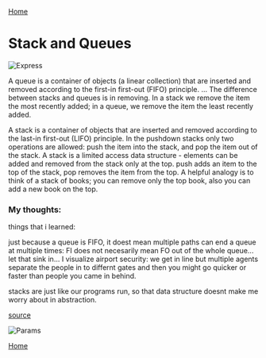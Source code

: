 [Home](https://401repo.github.io/401RN/README)

# Stack and Queues

![Express](https://res.cloudinary.com/practicaldev/image/fetch/s--XWnztdhd--/c_imagga_scale,f_auto,fl_progressive,h_900,q_auto,w_1600/https://cl.ly/d84e17fec485/Image%25202018-09-13%2520at%252012.22.09%2520PM.png)

A queue is a container of objects (a linear collection) that are inserted and removed according to the first-in first-out (FIFO) principle. ... The difference between stacks and queues is in removing. In a stack we remove the item the most recently added; in a queue, we remove the item the least recently added.

A stack is a container of objects that are inserted and removed according to the last-in first-out (LIFO) principle. In the pushdown stacks only two operations are allowed: push the item into the stack, and pop the item out of the stack. A stack is a limited access data structure - elements can be added and removed from the stack only at the top. push adds an item to the top of the stack, pop removes the item from the top. A helpful analogy is to think of a stack of books; you can remove only the top book, also you can add a new book on the top.

### My thoughts:

things that i learned: 

just because a queue is FIFO, it doest mean multiple paths can end a queue at multiple times: FI does not necesarily mean FO out of the whole queue... let that sink in... I visualize airport security: we get in line but multiple agents separate the people in to differnt gates and then you might go quicker or faster than people you came in behind.

stacks are just like our programs run, so that data structure doesnt make me worry about in abstraction.

[source](https://www.cs.cmu.edu/~adamchik/15-121/lectures/Stacks%20and%20Queues/Stacks%20and%20Queues.html#:~:text=A%20queue%20is%20a%20container,%2Dout%20(FIFO)%20principle.&text=The%20difference%20between%20stacks%20and,item%20the%20least%20recently%20added.)

![Params](https://encrypted-tbn0.gstatic.com/images?q=tbn%3AANd9GcTTVB7y5ghHlpftl-ctlSooOI51ZBHmPXKy9Q&usqp=CAU)

[Home](https://401repo.github.io/401RN/README)